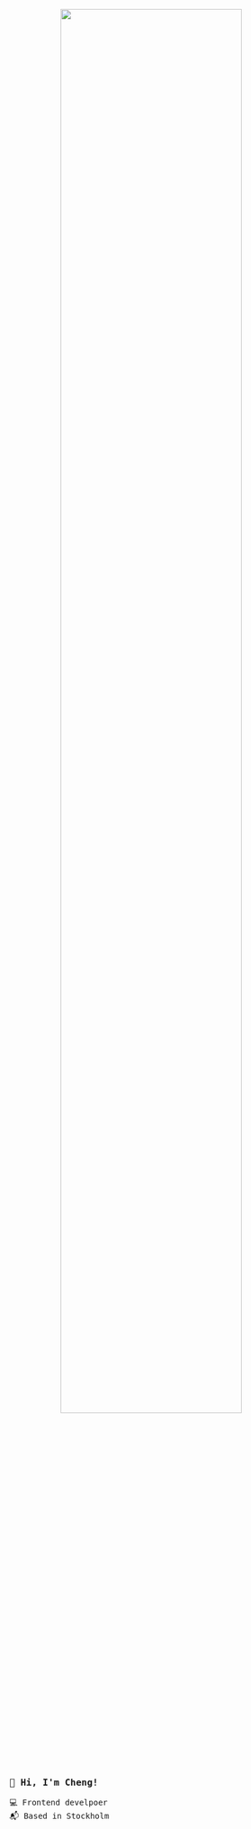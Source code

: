 <p align="center">
  <img width=80% src="https://user-images.githubusercontent.com/12732952/221353465-87701a71-797f-4711-b302-314ba766fa35.gif" />
 </p>


  <samp style="widhh: 80%;">
  
  ### 👋 Hi, I'm Cheng!

  💻 Frontend develpoer<br>
  📬 Based in Stockholm 
  
  </samp>

